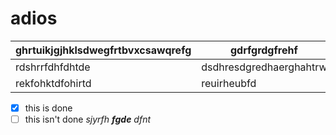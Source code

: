 # adios



ghrtuikjgjhklsdwegfrtbvxcsawqrefg|gdrfgrdgfrehf
------------------------------------|-----
rdshrrfdhfdhtde | dsdhresdgredhaerghahtrw
rekfohktdfohirtd | reuirheubfd

- [x] this is done
- [ ] this isn't done
*sjyrfh **fgde** dfnt*

